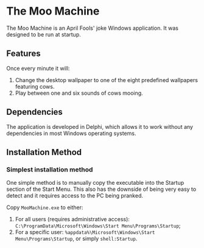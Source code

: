 # The Moo Machine
The Moo Machine is an April Fools' joke Windows application. It was designed to be run at startup.

## Features
Once every minute it will:

 1. Change the desktop wallpaper to one of the eight predefined wallpapers featuring cows.
 2. Play between one and six sounds of cows mooing.

## Dependencies
The application is developed in Delphi, which allows it to work without any dependencies in most Windows operating systems.

## Installation Method
### Simplest installation method
One simple method is to manually copy the executable into the Startup section of the Start Menu. This also has the downside of being very easy to detect and it requires access to the PC being pranked.

Copy `MooMachine.exe` to either:
1. For all users (requires administrative access): `C:\ProgramData\Microsoft\Windows\Start Menu\Programs\Startup`;
2. For a specific user: `%appdata%\Microsoft\Windows\Start Menu\Programs\Startup`, or simply `shell:Startup`.
